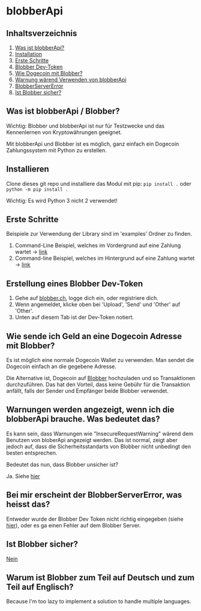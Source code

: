 # blobberApi


## Inhaltsverzeichnis
1. [Was ist blobberApi?](#exp)
1. [Installation](#installation)
1. [Erste Schritte](#steps)
1. [Blobber Dev-Token](#key)
1. [Wie Dogecoin mit Blobber?](#dog)
1. [Warnung wärend Verwenden von blobberApi](#war)
1. [BlobberServerError](#bse)
1. [Ist Blobber sicher?](#security)

## Was ist blobberApi / Blobber? <a name="exp"></a>
Wichtig: Blobber und blobberApi ist nur für Testzwecke und das Kennenlernen von Kryptowährungen geeignet.

Mit blobberApi und Blobber ist es möglich, ganz einfach ein Dogecoin Zahlungssystem mit Python zu erstellen.

## Installieren <a name="installation"></a>
Clone dieses git repo und installiere das Modul mit pip:
```pip install .``` oder ```python -m pip install .```

Wichtig: Es wird Python 3 nicht 2 verwendet!

## Erste Schritte <a name="steps"></a> 

Beispiele zur Verwendung der Library sind im 'examples' Ordner zu finden.

1. Command-Line Beispiel, welches im Vordergrund auf eine Zahlung wartet -> [link](https://github.com/Alone2/blobberApi/blob/master/examples/simpleCliExample.py)
1. Command-line Beispiel, welches im Hintergrund auf eine Zahlung wartet -> [link](https://github.com/Alone2/blobberApi/blob/master/examples/simpleCliExampleAsync.py )

## Erstellung eines Blobber Dev-Token <a name="key"></a>
1. Gehe auf [blobber.ch](https://blobber.ch), logge dich ein, oder registriere dich.
1. Wenn angemeldet, klicke oben bei 'Upload', 'Send' und 'Other' auf 'Other'. 
1. Unten auf diesem Tab ist der Dev-Token notiert.

## Wie sende ich Geld an eine Dogecoin Adresse mit Blobber? <a name="dog"></a>
Es ist möglich eine normale Dogecoin Wallet zu verwenden. Man sendet die Dogecoin einfach an die gegebene Adresse.

Die Alternative ist, Dogecoin auf [Blobber](https://blobber.ch) hochzuladen und so Transaktionen durchzuführen. 
Das hat den Vorteil, dass keine Gebühr für die Transaktion anfällt, falls der Sender und Empfänger beide Blobber verwendet.


## Warnungen werden angezeigt, wenn ich die blobberApi brauche. Was bedeutet das? <a name="war"></a>
Es kann sein, dass Warnungen wie "InsecureRequestWarning" wärend dem Benutzen von bloberApi angezeigt werden. 
Das ist normal, zeigt aber jedoch auf, dass die Sicherheitsstandarts von Blobber nicht unbedingt den besten entsprechen.

Bedeutet das nun, dass Blobber unsicher ist?

Ja. Siehe [hier](#security)

## Bei mir erscheint der BlobberServerError, was heisst das?  <a name="bse"></a>
Entweder wurde der Blobber Dev Token nicht richtig eingegeben (siehe [hier](#key)), oder es ga einen Fehler auf dem Blobber Server.

## Ist Blobber sicher? <a name="security"></a>
[Nein](https://blobber.ch#news-BenutzenSieBlobberundDogecoinalsZahlungsmittelaufIhrerWebseite)

## Warum ist Blobber zum Teil auf Deutsch und zum Teil auf Englisch? 
Because I'm too lazy to implement a solution to handle multiple languages.
